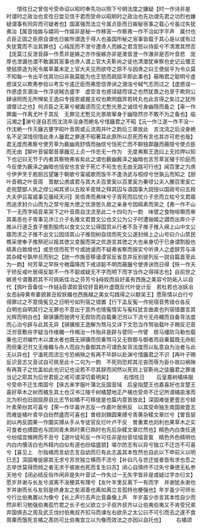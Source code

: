 <!-- { "loadSidebar": true } -->
　　惜徃日之曾信兮受命诏以昭时奉先功以照下兮眀法度之嫌疑【时一作诗非是　时谓时之政治也言徃日尝见信于君而受命以昭眀时之政治也先功谓先君之功烈也嫌疑谓事有同异而可疑者也】国富强而法立兮属贞臣而日娭秘宻事之载心兮虽过失犹弗治【属音烛娭与嬉同一作娱非是秘一作移宻一作察弗一作不治如字平声　属付也贞臣正固之臣原自谓也日娭所谓逸于得人也虽国所秘之宻事皆载于其心是以或有过失犹寛而不治其罪也】心纯厐而不泄兮遭谗人而嫉之君含怒以待臣兮不清澂其然否【厐莫江反泄音薛一作贯非是嫉之亦作佞嫉亦非是澂音澄一作澈非是否叶音悲　厐厚也泄漏也谓不敢漏其宻事也谗人谓上官大夫靳尚之徒也清澂犹审察也史记云懐王使屈原造为宪令属草藁未定上官大夫见而欲夺之原不与因谗之曰王使屈平为令众莫不知每一令出平伐其功曰非我莫能为也王怒而疏屈平即此事也】蔽晦君之聪明兮虚惑误又以欺弗参验以考实兮逺迁臣而弗思信谗谀之溷浊兮晠气志而过之【虚惑误一作惑虚言溷浊一作浮说晠古盛字　虚空言也惑误疑而误之也然犹畏之也至于欺则公肆诬罔而无所惮矣王逸曰专擅恩威握主权也欺罔戯弄若转丸也此言得之矣过之犹所谓督过之也】何贞臣之无辜兮被讟谤而见尤慙光景之诚信兮身幽隠而备之【辜一作罪讟一作离尤叶于其反　无罪见尤慙见光景故窜身于幽隐然亦不敢不为之备也】临沅湘之渊兮遂自忍而沈流卒没身而絶名兮惜廱君之不昭【沅一作江遂一作不没一作沈絶一作灭廱古壅字昭叶音周或云流周并叶之韵后三章放此　言沈流之后没身絶名不足深惜但惜此谗人廱君之罪遂不昭著耳此原所以忍死而有言也其亦可悲也哉】君无度而弗察兮使芳草为薮幽焉舒情而抽信兮恬死亡而不聊独鄣廱而蔽隠兮使贞臣而无由【聊叶音留鄣音章廱见上贞一作忠无一作为　无度弗察王逸曰上无捡押以知下也记曰无节于内者其察物弗省矣此之谓也薮幽薮泽之幽暗也言芳草冝殖于阶庭而今反使为薮泽之幽暗也恬安也言安于死亡不茍生也无由无路可行也】闻百里之为虏兮伊尹烹于庖厨吕望屠于朝歌兮甯戚歌而饭牛不逢汤武与桓缪兮世孰云而知之【厨叶音稠之叶音周　晋献公虏虞君与其大夫百里奚以百里奚为秦缪公夫人媵百里奚亡走宛楚鄙人执之缪公闻其贤以五羖羊皮赎之释其囚与语国事大説授以国政号曰五羖大夫伊吕甯戚事见骚经天问】吴信谗而弗味兮子胥死而后忧介子忠而立枯兮文君寤而追求封介山而为之禁兮报大徳之优游思久故之亲身兮因缟素而哭之【弗一作不山下一无而字缟音杲哭下之叶音周自沈流至此二十四句为一韵　味譬之食物咀嚼而审其美恶也子胥事见渉江介子名推文君晋文公也文公为公子时遭骊姬之譛而出奔介子推从行道乏食子推割股肉以食文公文公得国赏从行者不及子推子推入绵上山中文公寤而求之子推不出文公因烧其山子推抱树自烧而死文公遂封绵上之山号曰介山禁民樵采使奉子推祭祀以报其徳又变服而哭之优游言其徳之大也亲身切于巳身谓割股也缟素白致缯也】或忠信而死节兮或訑谩而不疑弗省察而按实兮听谗人之虚辞芳与泽其杂糅兮孰申旦而别之【訑一作施音移谩谟官反省息井反别彼列反一説自篇首至此为一韵】何芳草之早殀兮微霜降而下戒谅聪不明而蔽廱兮使谗谀而日得【殀一作夭于矫反戒叶居得反聪不一作不聪或疑无不字而明下而字当作之得得志也】自前世之嫉贤兮谓蕙若其不可佩妬佳冶之芬芳兮母姣而自好虽有西施之美容兮防妬入以自代【佩叶音备佳一作娃音谟姣音绞好音耗叶虚既反代叶徒计反　若杜若也冶妖冶女态母黄帝妻貌甚丑姣妖媚也西施越之美女勾践得之以献吴王】愿陈情以白行兮得罪过之不意情寃见之日明兮如列宿之错置【行下孟反寃一作宛宿音秀错仓各反　白明也自明其行之无罪也不意出于意外也情寃情实与寃枉犹言曲直也列宿错置言其光辉而明白也】椉骐骥而驰骋兮无辔防而自载乗汜泭以下流兮无舟檝而自备背法度而心治兮辟与此其无异【骐骥按王逸解为驽马又详下文恐当作驽骀载叶子赐反汜音泛泭音敷舟字疑当作维檝一作楫治一作殆非是辟与譬同一作譬　辔马缰防马勒也载乗也汜泭编竹木以渡水者也既无骐骥而但乗驽马又无辔御与御者而自乗载既无舟航而但乗汜泭又无维檝与舟人而自为备御其亦可谓危矣背法度而以私意自为治者与此无以异也】宁溘死而流忘兮恐祸殃之有再不毕辞以赴渊兮惜廱君之不识【再叶子赐反识音志又音试自可佩至此十二句为一韵　不死则恐邦其沦丧而辱为臣仆故曰祸殃有再箕子之忧盖如此也识记也设若不尽其辞而闵然以死则上官靳尚之徒廱君之罪谁当记之耶其为后世君臣之戒可谓深切着明矣】
　　右惜徃日
　　后皇嘉树橘徕服兮受命不迁生南国兮【徕古来字服叶蒲北反国音域　后皇指楚王也嘉喜好也言楚王喜好草木之树而橘生其土也汉书江陵千树橘楚地正产橘也受命不迁记所谓橘逾淮而北为枳也旧説屈原自比志节如橘不可移徙是也篇内意皆放此】深固难徙更壹志兮緑叶素荣纷其可喜兮【荣一作华喜许志反一作嘉叶居例反　以其受命独生南国故壹志而难徙橘叶青华白纷然盛而可喜也】曽枝剡棘圆果搏兮青黄杂糅文章烂兮【曽音层剡以冉反圆果一作圜实搏从手从专徒官反烂叶卢干反　曽重累也剡利也果草木之实可食者也搏圆也与团同青未熟时黄巳熟时也先后杂糅文章烂然也】精色内白类任道兮纷緼宜脩姱而不丑兮【道叶徒茍反一作可任非是纷音坟緼音氲　精色外色精明也内白内懐洁白也外精内白似有道也纷緼盛貌】嗟尔防志有以异兮独立不迁岂不可喜兮【喜见上　尔指橘而言幼志言自幼而巳有此志盖其本性然也自此以下申前义以明巳志】深固难徙廓其无求兮苏世独立横而不流兮【补曰凡与世迁徙者皆有求也吾之志举世莫得而倾之者无求于彼故也死而复生曰苏】闭心自慎终不过失兮秉徳无私参天地兮【闭必结反俗作闲非是失叶音试一作失过一无失字皆非是或疑过字亦衍文】愿岁并谢与长友兮淑离不滛梗其有理兮【友叶羊里反离下一有而字　并谢犹永谢也岁并谢而长与友则是终身友之矣淑善也离如离立言孤特也梗强也】年岁虽少可师长兮行比伯夷置以为像兮【长上声行去声比音鼻像上声　年岁虽少亦言其本性自少而然非积习勉强伯夷孤竹君之长子也父欲立少子叔齐叔齐以让伯夷伯夷又不肯受兄弟弃国俱去之周及武王伐纣伯夷叔齐扣马而谏左右欲杀之太公曰不可引而去之遂不食周粟而饿死言橘之髙防可比伯夷宜立以为像而效法之亦因以自托也】
　　右橘颂
